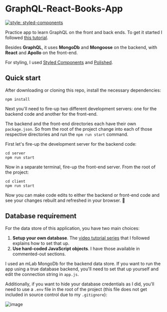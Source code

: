 # GraphQL-React-Books-App
[![style: styled-components](https://img.shields.io/badge/style-%F0%9F%92%85%20styled--components-orange.svg?colorB=daa357&colorA=db748e)](https://github.com/styled-components/styled-components)

Practice app to learn GraphQL on the front and back ends.  To get it started I followed [this tutorial](https://www.youtube.com/watch?v=ed8SzALpx1Q).

Besides **GraphQL**, it uses **MongoDb** and **Mongoose** on the backend, with **React** and **Apollo** on the front-end.

For styling, I used [Styled Components](https://www.styled-components.com/) and [Polished](https://polished.js.org/).

Quick start
-----------
After downloading or cloning this repo, install the necessary dependencies:
```
npm install
```

Next you'll need to fire-up two different development servers: one for the backend code and another for the front-end.

The backend and the front-end directories each have their own `package.json`.  So from the root of the project change into each of those respective directories and run the `npm run start` command.

First let's fire-up the development server for the backend code:
```
cd server
npm run start
```
Now in a separate terminal, fire-up the front-end server.  From the root of the project:
```
cd client
npm run start
```
Now you can make code edits to either the backend or front-end code and see your changes rebuilt and refreshed in your browser. 🙌

Database requirement
--------------------
For the data store of this application, you have two main choices:
1. **Setup your own database**.  The [video tutorial series](https://www.youtube.com/watch?v=ed8SzALpx1Q) that I followed explains how to set that up.
2. **Use hard-coded JavaScript objects**.  I have those available in commented-out sections.

I used an mLab MongoDb for the backend data store.  If you want to run the app using a true database backend, you'll need to set that up yourself and edit the connection string in `app.js`.

Additionally, if you want to hide your database credentials as I did, you'll need to use a `.env` file in the root of the project (this file does not get included in source control due to my `.gitignore`):

![image](https://user-images.githubusercontent.com/7502365/45047628-9728cc00-b047-11e8-85f3-a708b687cf63.png)




